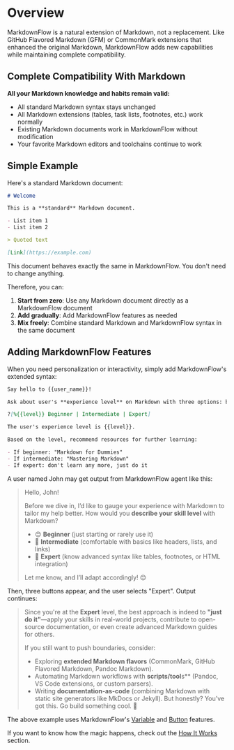 # Overview

MarkdownFlow is a natural extension of Markdown, not a replacement. Like GitHub Flavored Markdown (GFM) or CommonMark extensions that enhanced the original Markdown, MarkdownFlow adds new capabilities while maintaining complete compatibility.

## Complete Compatibility With Markdown

**All your Markdown knowledge and habits remain valid:**

- All standard Markdown syntax stays unchanged
- All Markdown extensions (tables, task lists, footnotes, etc.) work normally
- Existing Markdown documents work in MarkdownFlow without modification
- Your favorite Markdown editors and toolchains continue to work

## Simple Example

Here's a standard Markdown document:

```markdown
# Welcome

This is a **standard** Markdown document.

- List item 1
- List item 2

> Quoted text

[Link](https://example.com)
```

This document behaves exactly the same in MarkdownFlow. You don't need to change anything.

Therefore, you can:

1. **Start from zero**: Use any Markdown document directly as a MarkdownFlow document
2. **Add gradually**: Add MarkdownFlow features as needed
3. **Mix freely**: Combine standard Markdown and MarkdownFlow syntax in the same document

## Adding MarkdownFlow Features

When you need personalization or interactivity, simply add MarkdownFlow's extended syntax:

```markdown
Say hello to {{user_name}}!

Ask about user's **experience level** on Markdown with three options: beginner, intermediate, and expert.

?[%{{level}} Beginner | Intermediate | Expert]

The user's experience level is {{level}}.

Based on the level, recommend resources for further learning:

- If beginner: "Markdown for Dummies"
- If intermediate: "Mastering Markdown"
- If expert: don't learn any more, just do it
```

A user named John may get output from MarkdownFlow agent like this:

> Hello, John!
>
> Before we dive in, I’d like to gauge your experience with Markdown to tailor my help better. How would you **describe your skill level** with Markdown?
>
> - 😊 **Beginner** (just starting or rarely use it)
> - 🚀 **Intermediate** (comfortable with basics like headers, lists, and links)
> - 🧙 **Expert** (know advanced syntax like tables, footnotes, or HTML integration)
>
> Let me know, and I’ll adapt accordingly! 😊

Then, three buttons appear, and the user selects "Expert". Output continues:

> Since you're at the **Expert** level, the best approach is indeed to **"just do it"**—apply your skills in real-world projects, contribute to open-source documentation, or even create advanced Markdown guides for others.
>
> If you still want to push boundaries, consider:
>
> - Exploring **extended Markdown flavors** (CommonMark, GitHub Flavored Markdown, Pandoc Markdown).
> - Automating Markdown workflows with **scripts/tool**s\*\* (Pandoc, VS Code extensions, or custom parsers).
> - Writing **documentation-as-code** (combining Markdown with static site generators like MkDocs or Jekyll).
>   But honestly? You’ve got this. Go build something cool. 🚀

The above example uses MarkdownFlow's [Variable](variables.md) and [Button](button-input.md) features.

If you want to know how the magic happens, check out the [How It Works](how-it-works.md) section.
